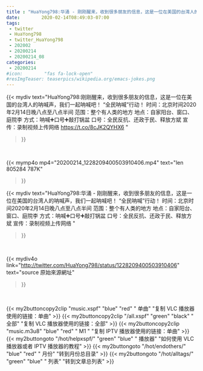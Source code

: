 ```yaml
---
title : "HuaYong798:华涌 - 刚刚醒来，收到很多朋友的信息，这是一位在美国的台湾人的呐喊声，我们一起呐喊吧！  “全民呐喊”行动！ 时间：北京时间2020年2月14日晚八点至八点半间 范围：整个有人类的地方 地点：自家阳台、窗口、庭院李 方式：呐喊➕口号➕敲打锅盆 口号：全民反抗、还政于民、释放方斌  宣传：录制视频上传网络 "
date:        2020-02-14T08:49:03-07:00
tags:
 - twitter
 - HuaYong798
 - twitter_HuaYong798
 - 202002
 - 20200214
 - 20200214_08
categories:
 - 20200214
#icon:        "fas fa-lock-open"
#resImgTeaser: teaserpics/wikipedia.org/emacs-jokes.png
---
```


{{< mydiv text="HuaYong798:刚刚醒来，收到很多朋友的信息，这是一位在美国的台湾人的呐喊声，我们一起呐喊吧！  “全民呐喊”行动！ 时间：北京时间2020年2月14日晚八点至八点半间 范围：整个有人类的地方 地点：自家阳台、窗口、庭院李 方式：呐喊➕口号➕敲打锅盆 口号：全民反抗、还政于民、释放方斌  宣传：录制视频上传网络 https://t.co/8cJK2QYHX6 "
>}}
<br>


{{< mymp4o mp4="20200214_1228209400503910406.mp4"
text="len 805284    787K"
>}}


{{< mydiv text="HuaYong798:华涌 - 刚刚醒来，收到很多朋友的信息，这是一位在美国的台湾人的呐喊声，我们一起呐喊吧！  “全民呐喊”行动！ 时间：北京时间2020年2月14日晚八点至八点半间 范围：整个有人类的地方 地点：自家阳台、窗口、庭院李 方式：呐喊➕口号➕敲打锅盆 口号：全民反抗、还政于民、释放方斌  宣传：录制视频上传网络 "
>}}
<br>

{{< mydiv4o link="http://twitter.com/HuaYong798/status/1228209400503910406"
text="source 原始來源網址"
>}}


<br>



{{< my2buttoncopy2clip "music.xspf"        "blue"   "red"    " 单曲"  "复制 VLC 播放器使用的链接：单曲" >}} {{< my2buttoncopy2clip "/all.xspf"         "green"  "black"  " 全部"  "复制 VLC 播放器使用的链接：全部" >}} {{< my2buttoncopy2clip "music.m3u8"        "blue"   "red"    " M1 "    "复制 IPTV 播放器使用的链接：单曲" >}} {{< my2buttongoto      "/hot/helpxspf/"    "green"  "blue"   " 播放器" "如何使用 VLC 播放器或者 IPTV 播放器的教程" >}} {{< my2buttongoto      "/hot/endothers/"   "blue"   "red"    " 月份"   "转到月份总目录" >}} {{< my2buttongoto      "/hot/alltags/"     "green"  "blue"   " 列表"   "转到文章总列表" >}} 
